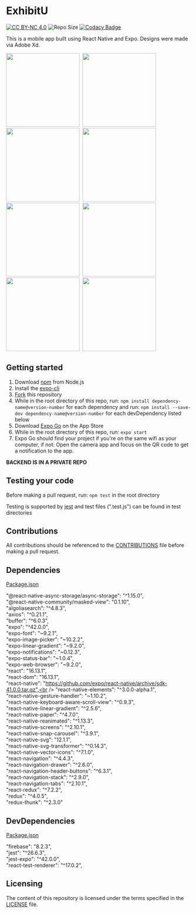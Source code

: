 # ExhibitU
<a href="https://github.com/cwnicoletti/ExhibitU/blob/main/LICENSE"><img src="https://img.shields.io/badge/License-CC%20BY--NC%204.0-critical" alt="CC BY-NC 4.0"></a>  <img src="https://img.shields.io/github/repo-size/cwnicoletti/ExhibitU" alt="Repo Size">  [![Codacy Badge](https://app.codacy.com/project/badge/Grade/6749da8aa61a4e6c80c7c72138157fd5)](https://www.codacy.com/gh/cwnicoletti/ExhibitU/dashboard?utm_source=github.com&amp;utm_medium=referral&amp;utm_content=cwnicoletti/Diamond-Case&amp;utm_campaign=Badge_Grade)

This is a mobile app built using React Native and Expo. Designs were made via Adobe Xd.

<img src="https://res.cloudinary.com/personaluse1234/image/upload/v1627322353/image0_xmon8y.png" width="200">&nbsp;
<img src="https://res.cloudinary.com/personaluse1234/image/upload/v1627322354/image1_nzjygj.png" width="200">&nbsp;
<img src="https://res.cloudinary.com/personaluse1234/image/upload/v1627322349/image2_vifzug.png" width="200">&nbsp;
<img src="https://res.cloudinary.com/personaluse1234/image/upload/v1627322362/image6_wqmiup.png" width="200">&nbsp;
<img src="https://res.cloudinary.com/personaluse1234/image/upload/v1627322356/image3_fkr3o5.png" width="200">&nbsp;
<img src="https://res.cloudinary.com/personaluse1234/image/upload/v1627322354/image4_jbppjr.png" width="200">&nbsp;
<img src="https://res.cloudinary.com/personaluse1234/image/upload/v1627322349/image5_xg1zfx.png" width="200">&nbsp;
<img src="https://res.cloudinary.com/personaluse1234/image/upload/v1627322351/image8_aowb9b.png" width="200">&nbsp;

## Getting started

1.  Download [npm](https://www.npmjs.com/get-npm) from Node.js
2.  Install the [expo-cli](https://docs.expo.io/)
3.  [Fork](https://docs.github.com/en/github/getting-started-with-github/fork-a-repo) this repository
4.  While in the root directory of this repo, run: `npm install dependency-name@version-number` for each dependency and run: `npm install --save-dev dependency-name@version-number` for each devDependency listed below
5.  Download [Expo Go](https://apps.apple.com/us/app/expo-go/id982107779) on the App Store
6.  While in the root directory of this repo, run: `expo start`
7.  Expo Go should find your project if you're on the same wifi as your computer, if not: Open the camera app and focus on the QR code to get a notification to the app.

**BACKEND IS IN A PRIVATE REPO**

## Testing your code

Before making a pull request, run: `npm test` in the root directory

Testing is supported by [jest](https://jestjs.io/) and test files (".test.js") can be found in test directories

## Contributions
All contributions should be referenced to the [CONTRIBUTIONS](https://github.com/cwnicoletti/Diamond-Case/blob/main/CONTRIBUTING.md) file before making a pull request.

## Dependencies
[Package.json](https://github.com/cwnicoletti/Diamond-Case/blob/main/package.json)

"@react-native-async-storage/async-storage": "^1.15.0",<br />
"@react-native-community/masked-view": "0.1.10",<br />
"algoliasearch": "^4.8.3",<br />
"axios": "^0.21.1",<br />
"buffer": "^6.0.3",<br />
"expo": "^42.0.0",<br />
"expo-font": "~9.2.1",<br />
"expo-image-picker": "~10.2.2",<br />
"expo-linear-gradient": "~9.2.0",<br />
"expo-notifications": "~0.12.3",<br />
"expo-status-bar": "~1.0.4",<br />
"expo-web-browser": "~9.2.0",<br />
"react": "16.13.1",<br />
"react-dom": "16.13.1",<br />
"react-native": "https://github.com/expo/react-native/archive/sdk-41.0.0.tar.gz",<br />
"react-native-elements": "^3.0.0-alpha.1",<br />
"react-native-gesture-handler": "~1.10.2",<br />
"react-native-keyboard-aware-scroll-view": "^0.9.3",<br />
"react-native-linear-gradient": "^2.5.6",<br />
"react-native-paper": "^4.7.0",<br />
"react-native-reanimated": "^1.13.3",<br />
"react-native-screens": "^2.10.1",<br />
"react-native-snap-carousel": "^3.9.1",<br />
"react-native-svg": "12.1.1",<br />
"react-native-svg-transformer": "^0.14.3",<br />
"react-native-vector-icons": "^7.1.0",<br />
"react-navigation": "^4.4.3",<br />
"react-navigation-drawer": "^2.6.0",<br />
"react-navigation-header-buttons": "^6.3.1",<br />
"react-navigation-stack": "^2.9.0",<br />
"react-navigation-tabs": "^2.10.1",<br />
"react-redux": "^7.2.2",<br />
"redux": "^4.0.5",<br />
"redux-thunk": "^2.3.0"<br />

## DevDependencies
[Package.json](https://github.com/cwnicoletti/Diamond-Case/blob/main/package.json)

"firebase": "8.2.3",<br />
"jest": "^26.6.3",<br />
"jest-expo": "^42.0.0",<br />
"react-test-renderer": "^17.0.2",<br />

## Licensing
The content of this repository is licensed under the terms specified in the [LICENSE](https://github.com/christiannicoletti/Diamond-Case/blob/master/LICENSE) file.
